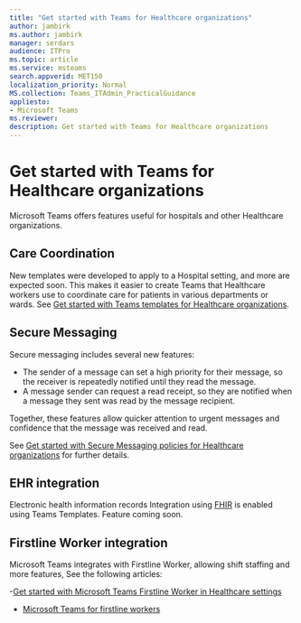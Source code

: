 ```yaml
---
title: "Get started with Teams for Healthcare organizations"
author: jambirk
ms.author: jambirk 
manager: serdars
audience: ITPro
ms.topic: article 
ms.service: msteams 
search.appverid: MET150
localization_priority: Normal
MS.collection: Teams_ITAdmin_PracticalGuidance
appliesto:
- Microsoft Teams
ms.reviewer: 
description: Get started with Teams for Healthcare organizations
---
```


# Get started with Teams for Healthcare organizations

Microsoft Teams offers features useful for hospitals and other Healthcare organizations.

## Care Coordination

New templates were developed to apply to a Hospital setting, and more are expected soon. This makes it easier to create Teams  that Healthcare workers use to coordinate care for patients in various departments or wards. See [Get started with Teams templates for Healthcare organizations](healthcare-templates.md). 

## Secure Messaging

Secure messaging includes several new features:

- The sender of a message can set a high priority for their message, so the receiver is repeatedly notified until they read the message. 
- A message sender can request a read receipt, so they are notified when a message they sent was read by the message recipient.

Together, these features allow quicker attention to urgent messages and confidence that the message was received and read.

See [Get started with Secure Messaging policies for Healthcare organizations](messaging-policies-hc.md) for further details.

## EHR integration

Electronic health information records Integration using [FHIR](https://www.hl7.org/fhir/) is enabled using Teams Templates. Feature coming soon.

## Firstline Worker integration

Microsoft Teams integrates with Firstline Worker, allowing shift staffing and more features, See the following articles:

-[Get started with Microsoft Teams Firstline Worker in Healthcare settings](../teams-for-firstline-workers/firstline-healthcare.md)
- [Microsoft Teams for firstline workers](../teams-for-firstline-workers/teams-for-firstline-workers.md)